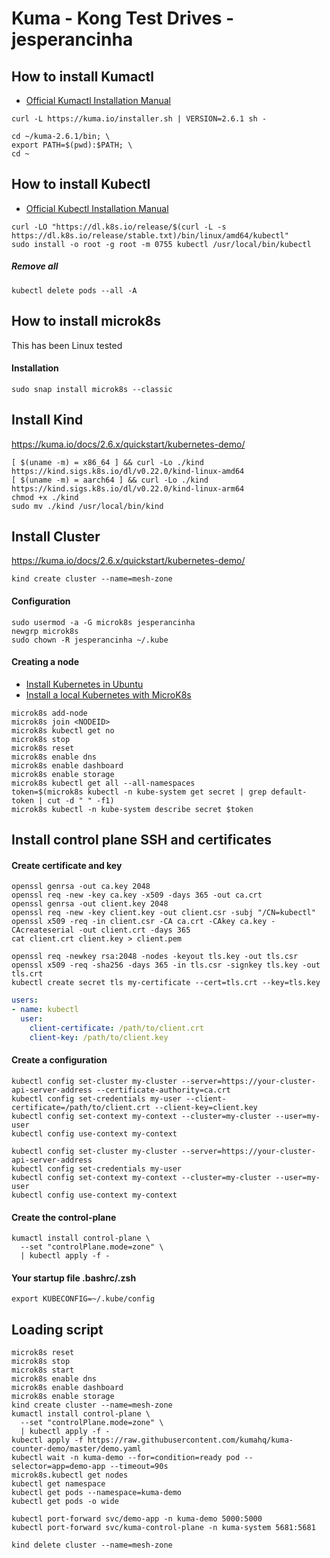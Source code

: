 # Kuma - Kong Test Drives - jesperancinha

## How to install Kumactl

-  [Official Kumactl Installation Manual](https://kuma.io/docs/2.6.x/production/install-kumactl/)

```shell
curl -L https://kuma.io/installer.sh | VERSION=2.6.1 sh -
```

```shell
cd ~/kuma-2.6.1/bin; \
export PATH=$(pwd):$PATH; \
cd ~
```

## How to install Kubectl

- [Official Kubectl Installation Manual](https://kubernetes.io/docs/tasks/tools/install-kubectl-linux/)

```shell
curl -LO "https://dl.k8s.io/release/$(curl -L -s https://dl.k8s.io/release/stable.txt)/bin/linux/amd64/kubectl"
sudo install -o root -g root -m 0755 kubectl /usr/local/bin/kubectl
```

##### Remove all

```shell
kubectl delete pods --all -A
```

## How to install microk8s

This has been Linux tested


#### Installation

```shell
sudo snap install microk8s --classic
```

## Install Kind

https://kuma.io/docs/2.6.x/quickstart/kubernetes-demo/

```shell
[ $(uname -m) = x86_64 ] && curl -Lo ./kind https://kind.sigs.k8s.io/dl/v0.22.0/kind-linux-amd64
[ $(uname -m) = aarch64 ] && curl -Lo ./kind https://kind.sigs.k8s.io/dl/v0.22.0/kind-linux-arm64
chmod +x ./kind
sudo mv ./kind /usr/local/bin/kind
```

## Install Cluster

https://kuma.io/docs/2.6.x/quickstart/kubernetes-demo/

```shell
kind create cluster --name=mesh-zone
```

#### Configuration

```shell
sudo usermod -a -G microk8s jesperancinha
newgrp microk8s
sudo chown -R jesperancinha ~/.kube
```

#### Creating a node

- [Install Kubernetes in Ubuntu](https://ubuntu.com/kubernetes/install)
- [Install a local Kubernetes with MicroK8s](https://ubuntu.com/tutorials/install-a-local-kubernetes-with-microk8s#1-overview)

```shell
microk8s add-node
microk8s join <NODEID>
microk8s kubectl get no
microk8s stop
microk8s reset
microk8s enable dns 
microk8s enable dashboard
microk8s enable storage
microk8s kubectl get all --all-namespaces
token=$(microk8s kubectl -n kube-system get secret | grep default-token | cut -d " " -f1)
microk8s kubectl -n kube-system describe secret $token
```

## Install control plane SSH and certificates

#### Create certificate and key

```shell
openssl genrsa -out ca.key 2048
openssl req -new -key ca.key -x509 -days 365 -out ca.crt
openssl genrsa -out client.key 2048
openssl req -new -key client.key -out client.csr -subj "/CN=kubectl"
openssl x509 -req -in client.csr -CA ca.crt -CAkey ca.key -CAcreateserial -out client.crt -days 365
cat client.crt client.key > client.pem
```

```shell
openssl req -newkey rsa:2048 -nodes -keyout tls.key -out tls.csr
openssl x509 -req -sha256 -days 365 -in tls.csr -signkey tls.key -out tls.crt
kubectl create secret tls my-certificate --cert=tls.crt --key=tls.key
```

```yaml
users:
- name: kubectl
  user:
    client-certificate: /path/to/client.crt
    client-key: /path/to/client.key
```

#### Create a configuration

```shell
kubectl config set-cluster my-cluster --server=https://your-cluster-api-server-address --certificate-authority=ca.crt
kubectl config set-credentials my-user --client-certificate=/path/to/client.crt --client-key=client.key
kubectl config set-context my-context --cluster=my-cluster --user=my-user
kubectl config use-context my-context
```

```shell
kubectl config set-cluster my-cluster --server=https://your-cluster-api-server-address
kubectl config set-credentials my-user
kubectl config set-context my-context --cluster=my-cluster --user=my-user
kubectl config use-context my-context
```
#### Create the control-plane

```shell
kumactl install control-plane \
  --set "controlPlane.mode=zone" \
  | kubectl apply -f -
```

#### Your startup file .bashrc/.zsh

```shell
export KUBECONFIG=~/.kube/config
```

## Loading script

```shell
microk8s reset
microk8s stop
microk8s start
microk8s enable dns 
microk8s enable dashboard
microk8s enable storage
kind create cluster --name=mesh-zone
kumactl install control-plane \
  --set "controlPlane.mode=zone" \
  | kubectl apply -f -
kubectl apply -f https://raw.githubusercontent.com/kumahq/kuma-counter-demo/master/demo.yaml
kubectl wait -n kuma-demo --for=condition=ready pod --selector=app=demo-app --timeout=90s
microk8s.kubectl get nodes
kubectl get namespace
kubectl get pods --namespace=kuma-demo
kubectl get pods -o wide

kubectl port-forward svc/demo-app -n kuma-demo 5000:5000
kubectl port-forward svc/kuma-control-plane -n kuma-system 5681:5681

kind delete cluster --name=mesh-zone
```
